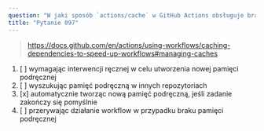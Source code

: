 ```yaml
---
question: "W jaki sposób `actions/cache` w GitHub Actions obsługuje brak pamięci podręcznej?"
title: "Pytanie 097"
---
```


> https://docs.github.com/en/actions/using-workflows/caching-dependencies-to-speed-up-workflows#managing-caches
1. [ ] wymagając interwencji ręcznej w celu utworzenia nowej pamięci podręcznej
1. [ ] wyszukując pamięć podręczną w innych repozytoriach
1. [x] automatycznie tworząc nową pamięć podręczną, jeśli zadanie zakończy się pomyślnie
1. [ ] przerywając działanie workflow w przypadku braku pamięci podręcznej

